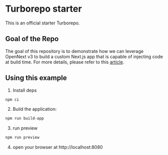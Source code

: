 # Turborepo starter

This is an official starter Turborepo.

## Goal of the Repo

The goal of this repository is to demonstrate how we can leverage OpenNext v3 to build a custom Next.js app that is capable of injecting code at build time. For more details, please refer to this [article](https://manxeguin.github.io/blog/posts/nextjs-vertical-microfrontends).

## Using this example

1. Install deps


```sh
npm ci
```
2. Build the application:

```sh
npm run build-app
```
3. run preview

```sh
npm run preview
```
4. open your browser at http://localhost:8080

